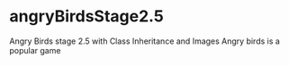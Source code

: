 # angryBirdsStage2.5
Angry Birds stage 2.5 with Class Inheritance and Images
Angry birds is a popular game